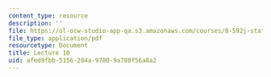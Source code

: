 ```yaml
---
content_type: resource
description: ''
file: https://ol-ocw-studio-app-qa.s3.amazonaws.com/courses/8-592j-statistical-physics-in-biology-spring-2011/afed9fbb5156284a97009a780f56a8a2_MIT8_592JS11_lec10.pdf
file_type: application/pdf
resourcetype: Document
title: Lecture 10
uid: afed9fbb-5156-284a-9700-9a780f56a8a2
---
```

